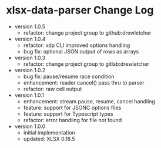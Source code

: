 # xlsx-data-parser Change Log

- version 1.0.5
  - refactor: change project group to github:drewletcher
- version 1.0.4
  - refactor: xdp CLI improved options handling
  - bug fix: optional JSON output of rows as arrays
- version 1.0.3
  - refactor: change project group to gitlab:drewletcher
- version 1.0.2
  - bug fix: pause/resume race condition
  - enhancement: reader cancel() pass thru to parser
  - refactor: raw cell output
- version 1.0.1
  - enhancement: stream pause, resume, cancel handling
  - feature: support for JSONC options files
  - feature: support for Typescript types
  - refactor: error handling for file not found
- version 1.0.0
  - initial implementation
  - updated: XLSX 0.18.5

